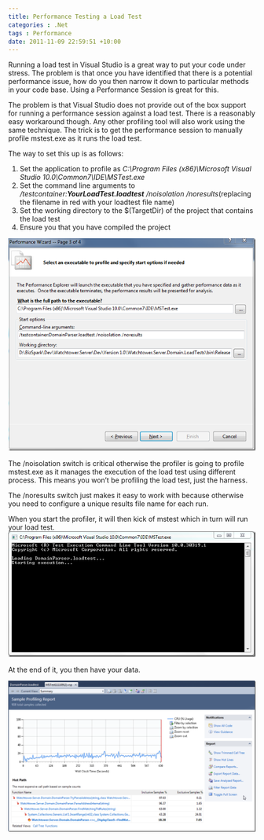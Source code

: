 ```yaml
---
title: Performance Testing a Load Test
categories : .Net
tags : Performance
date: 2011-11-09 22:59:51 +10:00
---
```


Running a load test in Visual Studio is a great way to put your code under stress. The problem is that once you have identified that there is a potential performance issue, how do you then narrow it down to particular methods in your code base. Using a Performance Session is great for this. 

The problem is that Visual Studio does not provide out of the box support for running a performance session against a load test. There is a reasonably easy workaround though. Any other profiling tool will also work using the same technique. The trick is to get the performance session to manually profile mstest.exe as it runs the load test. 

The way to set this up is as follows:

1. Set the application to profile as _C:\Program Files (x86)\Microsoft Visual Studio 10.0\Common7\IDE\MSTest.exe_
1. Set the command line arguments to _/testcontainer:**YourLoadTest.loadtest** /noisolation /noresults_(replacing the filename in red with your loadtest file name)
1. Set the working directory to the $(TargetDir) of the project that contains the load test
1. Ensure you that you have compiled the project

![image][0]

The /noisolation switch is critical otherwise the profiler is going to profile mstest.exe as it manages the execution of the load test using different process. This means you won’t be profiling the load test, just the harness.

The /noresults switch just makes it easy to work with because otherwise you need to configure a unique results file name for each run.

When you start the profiler, it will then kick of mstest which in turn will run your load test.![image][1]

At the end of it, you then have your data.

![image][2]

[0]: /files/image_131.png
[1]: /files/image_132.png
[2]: /files/image_133.png
